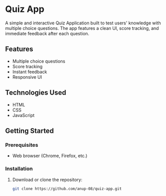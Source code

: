# Quiz App

A simple and interactive Quiz Application built to test users' knowledge with multiple choice questions. The app features a clean UI, score tracking, and immediate feedback after each question.

## Features

- Multiple choice questions
- Score tracking
- Instant feedback
- Responsive UI

## Technologies Used

- HTML
- CSS
- JavaScript

## Getting Started

### Prerequisites

- Web browser (Chrome, Firefox, etc.)

### Installation

1. Download or clone the repository:
   ```bash
   git clone https://github.com/anup-08/quiz-app.git
